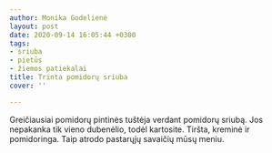 ```yaml
---
author: Monika Godelienė
layout: post
date: 2020-09-14 16:05:44 +0300
tags:
- sriuba
- pietūs
- žiemos patiekalai
title: Trinta pomidorų sriuba
cover: ''

---
```

Greičiausiai pomidorų pintinės tuštėja verdant pomidorų sriubą. Jos nepakanka tik vieno dubenėlio, todėl kartosite. Tiršta, kreminė ir pomidoringa. Taip atrodo pastarųjų savaičių mūsų meniu.